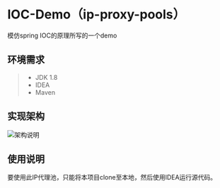 # IOC-Demo（ip-proxy-pools）
模仿spring IOC的原理所写的一个demo


## 环境需求
>- JDK 1.8
>- IDEA
>- Maven

## 实现架构
![架构说明](http://on-img.com/chart_image/598c1f86e4b02cf2fc84c11a.png)

## 使用说明
要使用此IP代理池，只能将本项目clone至本地，然后使用IDEA运行源代码。
